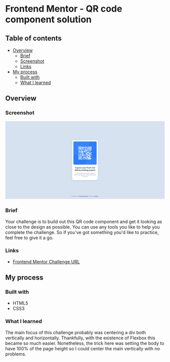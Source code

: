 # Frontend Mentor - QR code component solution

## Table of contents

- [Overview](#overview)
  - [Brief](#brief)
  - [Screenshot](#screenshot)
  - [Links](#links)
- [My process](#my-process)
  - [Built with](#built-with)
  - [What I learned](#what-i-learned)

## Overview

### Screenshot

![Screenshot](./images/screenshot.png)

### Brief

Your challenge is to build out this QR code component and get it looking as close to the design as possible.
You can use any tools you like to help you complete the challenge. So if you've got something you'd like to practice, feel free to give it a go.

### Links

- [Frontend Mentor Challenge URL](https://www.frontendmentor.io/challenges/qr-code-component-iux_sIO_H)

## My process

### Built with

- HTML5
- CSS3

### What I learned

The main focus of this challenge probably was centering a div both vertically and horizontally. Thankfully, with the existence of Flexbox this became so much easier. Nonetheless, the trick here was setting the body to have 100% of the page height so I could center the main vertically with no problems.
